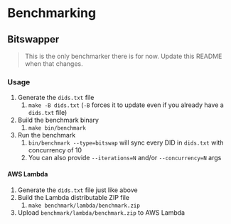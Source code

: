 # Benchmarking

## Bitswapper

> This is the only benchmarker there is for now. Update this README when that changes.

### Usage

1. Generate the `dids.txt` file
    1. `make -B dids.txt` (`-B` forces it to update even if you already have a `dids.txt` file)
1. Build the benchmark binary
    1. `make bin/benchmark`
1. Run the benchmark
    1. `bin/benchmark --type=bitswap` will sync every DID in `dids.txt` with concurrency of 10
    1. You can also provide `--iterations=N` and/or `--concurrency=N` args
    
#### AWS Lambda

1. Generate the `dids.txt` file just like above
1. Build the Lambda distributable ZIP file
    1. `make benchmark/lambda/benchmark.zip`
1. Upload `benchmark/lambda/benchmark.zip` to AWS Lambda
